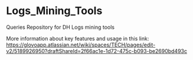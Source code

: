 # Logs_Mining_Tools
Queries Repository for DH Logs mining tools

More information about key features and usage in this link:
https://glovoapp.atlassian.net/wiki/spaces/TECH/pages/edit-v2/5189926950?draftShareId=2f66ac1e-1d72-475c-b093-be2690bd493c
